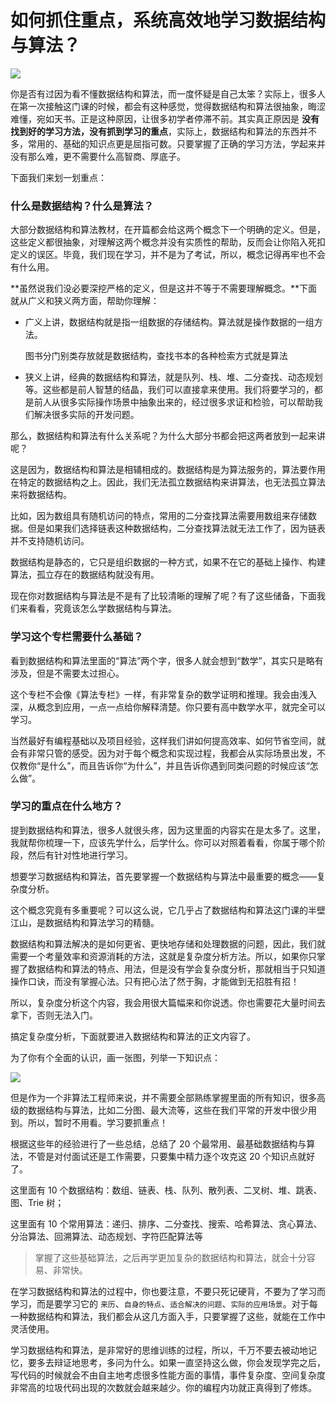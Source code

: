 #  如何抓住重点，系统高效地学习数据结构与算法？

![](https://static001.geekbang.org/resource/image/1e/d3/1ef0181f71fe1bd731f172ff3b0fc2d3.jpg)

你是否有过因为看不懂数据结构和算法，而一度怀疑是自己太笨？实际上，很多人在第一次接触这门课的时候，都会有这种感觉，觉得数据结构和算法很抽象，晦涩难懂，宛如天书。正是这种原因，让很多初学者停滞不前。其实真正原因是 **没有找到好的学习方法，没有抓到学习的重点**，实际上，数据结构和算法的东西并不多，常用的、基础的知识点更是屈指可数。只要掌握了正确的学习方法，学起来并没有那么难，更不需要什么高智商、厚底子。

下面我们来划一划重点：

### 什么是数据结构？什么是算法？

大部分数据结构和算法教材，在开篇都会给这两个概念下一个明确的定义。但是，这些定义都很抽象，对理解这两个概念并没有实质性的帮助，反而会让你陷入死扣定义的误区。毕竟，我们现在学习，并不是为了考试，所以，概念记得再牢也不会有什么用。

**虽然说我们没必要深挖严格的定义，但是这并不等于不需要理解概念。**下面就从广义和狭义两方面，帮助你理解：

- 广义上讲，数据结构就是指一组数据的存储结构。算法就是操作数据的一组方法。

  图书分门别类存放就是数据结构，查找书本的各种检索方式就是算法

- 狭义上讲，经典的数据结构和算法，就是队列、栈、堆、二分查找、动态规划等。这些都是前人智慧的结晶，我们可以直接拿来使用。我们将要学习的，都是前人从很多实际操作场景中抽象出来的，经过很多求证和检验，可以帮助我们解决很多实际的开发问题。

那么，数据结构和算法有什么关系呢？为什么大部分书都会把这两者放到一起来讲呢？

这是因为，数据结构和算法是相辅相成的。数据结构是为算法服务的，算法要作用在特定的数据结构之上。因此，我们无法孤立数据结构来讲算法，也无法孤立算法来将数据结构。

比如，因为数组具有随机访问的特点，常用的二分查找算法需要用数组来存储数据。但是如果我们选择链表这种数据结构，二分查找算法就无法工作了，因为链表并不支持随机访问。

数据结构是静态的，它只是组织数据的一种方式，如果不在它的基础上操作、构建算法，孤立存在的数据结构就没有用。

现在你对数据结构与算法是不是有了比较清晰的理解了呢？有了这些储备，下面我们来看看，究竟该怎么学数据结构与算法。

### 学习这个专栏需要什么基础？

看到数据结构和算法里面的“算法”两个字，很多人就会想到“数学”，其实只是略有涉及，但是不需要太过担心。

这个专栏不会像《算法专栏》一样，有非常复杂的数学证明和推理。我会由浅入深，从概念到应用，一点一点给你解释清楚。你只要有高中数学水平，就完全可以学习。

当然最好有编程基础以及项目经验，这样我们讲如何提高效率、如何节省空间，就会有非常只管的感受。因为对于每个概念和实现过程，我都会从实际场景出发，不仅教你“是什么”，而且告诉你“为什么”，并且告诉你遇到同类问题的时候应该“怎么做”。

### 学习的重点在什么地方？

提到数据结构和算法，很多人就很头疼，因为这里面的内容实在是太多了。这里，我就帮你梳理一下，应该先学什么，后学什么。你可以对照着看看，你属于哪个阶段，然后有针对性地进行学习。

想要学习数据结构和算法，首先要掌握一个数据结构与算法中最重要的概念——复杂度分析。

这个概念究竟有多重要呢？可以这么说，它几乎占了数据结构和算法这门课的半壁江山，是数据结构和算法学习的精髓。

数据结构和算法解决的是如何更省、更快地存储和处理数据的问题，因此，我们就需要一个考量效率和资源消耗的方法，这就是复杂度分析方法。所以，如果你只掌握了数据结构和算法的特点、用法，但是没有学会复杂度分析，那就相当于只知道操作口诀，而没有掌握心法。只有把心法了然于胸，才能做到无招胜有招！

所以，复杂度分析这个内容，我会用很大篇幅来和你说透。你也需要花大量时间去拿下，否则无法入门。

搞定复杂度分析，下面就要进入数据结构和算法的正文内容了。

为了你有个全面的认识，画一张图，列举一下知识点：

![](https://static001.geekbang.org/resource/image/91/a7/913e0ababe43a2d57267df5c5f0832a7.jpg)

但是作为一个非算法工程师来说，并不需要全部熟练掌握里面的所有知识，很多高级的数据结构与算法，比如二分图、最大流等，这些在我们平常的开发中很少用到。所以，暂时不用看。学习要抓重点！

根据这些年的经验进行了一些总结，总结了 20 个最常用、最基础数据结构与算法，不管是对付面试还是工作需要，只要集中精力逐个攻克这 20 个知识点就好了。

这里面有 10 个数据结构：数组、链表、栈、队列、散列表、二叉树、堆、跳表、图、Trie 树；

这里面有 10 个常用算法：递归、排序、二分查找、搜索、哈希算法、贪心算法、分治算法、回溯算法、动态规划、字符匹配算法等

> 掌握了这些基础算法，之后再学更加复杂的数据结构和算法，就会十分容易、非常快。

在学习数据结构和算法的过程中，你也要注意，不要只死记硬背，不要为了学习而学习，而是要学习它的 `来历`、`自身的特点`、`适合解决的问题`、`实际的应用场景`。对于每一种数据结构和算法，我们都会从这几方面入手，只要掌握了这些，就能在工作中灵活使用。

学习数据结构和算法，是非常好的思维训练的过程，所以，千万不要去被动地记忆，要多去辩证地思考，多问为什么。如果一直坚持这么做，你会发现学完之后，写代码的时候就会不由自主地考虑很多性能方面的事情，事件复杂度、空间复杂度非常高的垃圾代码出现的次数就会越来越少。你的编程内功就正真得到了修炼。

